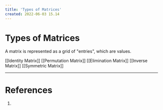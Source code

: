 ```yaml
---
title: 'Types of Matrices'
created: 2022-06-03 15.14
---
```

# Types of Matrices

A matrix is represented as a grid of "entries", which are values.

[[Identity Matrix]]
[[Permutation Matrix]]
[[Elimination Matrix]]
[[Inverse Matrix]]
[[Symmetric Matrix]]

---
# References
1. 
